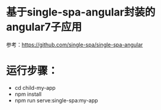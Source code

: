 # 基于single-spa-angular封装的angular7子应用

参考：https://github.com/single-spa/single-spa-angular

# 运行步骤：

* cd child-my-app
* npm install
* npm run serve:single-spa:my-app

